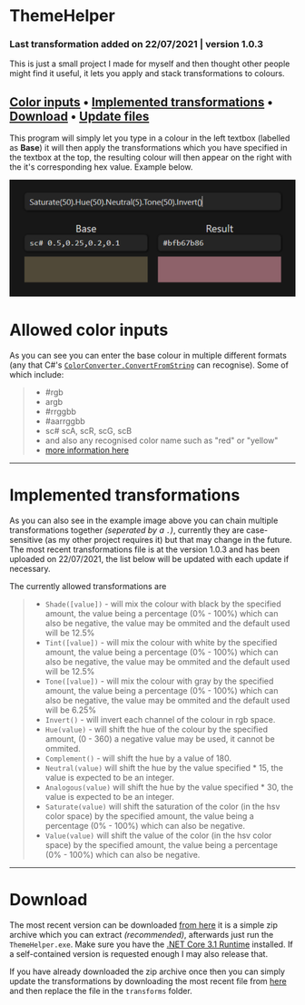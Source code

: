 # ThemeHelper
### Last transformation added on 22/07/2021 | version 1.0.3
This is just a small project I made for myself and then thought other people might find it useful, it lets you apply and stack transformations to colours.

[Color inputs](#allowed-color-inputs) •
[Implemented transformations](#implemented-transformations) •
[Download](#download) •
[Update files](https://github.com/nightowl286/ThemeHelper/tree/master/ThemeHelper/Transformations)
---
This program will simply let you type in a colour in the left textbox (labelled as **Base**) it will then apply the transformations which you have specified in the textbox at the top, the resulting colour will then appear on the right with the it's corresponding hex value. Example below.

![example image that shows the gui](https://github.com/nightowl286/ThemeHelper/raw/master/example.PNG)

# Allowed color inputs
As you can see you can enter the base colour in multiple different formats (any that C#'s [`ColorConverter.ConvertFromString`](https://docs.microsoft.com/en-us/dotnet/api/system.windows.media.colorconverter.convertfromstring) can recognise). Some of which include:

>  - #rgb
>  - argb
>  - #rrggbb
>  - #aarrggbb
>  - sc# scA, scR, scG, scB
>  - and also any recognised color name such as "red" or "yellow"
>  - [more information here](https://docs.microsoft.com/en-us/dotnet/api/system.windows.media.color)

---
# Implemented transformations
As you can also see in the example image above you can chain multiple transformations together *(seperated by a `.`)*, currently they are case-sensitive (as my other project requires it) but that may change in the future.
The most recent transformations file is at the version 1.0.3 and has been uploaded on 22/07/2021, the list below will be updated with each update if necessary.

The currently allowed transformations are
>  - `Shade([value])` - will mix the colour with black by the specified amount, the value being a percentage (0% - 100%) which can also be negative, the value may be ommited and the default used will be 12.5%
>  - `Tint([value])` - will mix the colour with white by the specified amount, the value being a percentage (0% - 100%) which can also be negative, the value may be ommited and the default used will be 12.5%
>  - `Tone([value])` - will mix the colour with gray by the specified amount, the value being a percentage (0% - 100%) which can also be negative, the value may be ommited and the default used will be 6.25%
>  - `Invert()` - will invert each channel of the colour in rgb space.
>  - `Hue(value)` - will shift the hue of the colour by the specified amount, (0 - 360) a negative value may be used, it cannot be ommited.
>  - `Complement()` - will shift the hue by a value of 180.
>  - `Neutral(value)` will shift the hue by the value specified * 15, the value is expected to be an integer.
>  - `Analogous(value)` will shift the hue by the value specified * 30, the value is expected to be an integer.
>  - `Saturate(value)` will shift the saturation of the color (in the hsv color space) by the specified amount, the value being a percentage (0% - 100%) which can also be negative.
>  - `Value(value)` will shift the value of the color (in the hsv color space) by the specified amount, the value being a percentage (0% - 100%) which can also be negative.

---
# Download
The most recent version can be downloaded [from here](https://github.com/nightowl286/ThemeHelper/raw/master/ThemeHelper.zip) it is a simple zip archive which you can extract *(recommended)*, afterwards just run the `ThemeHelper.exe`. Make sure you have the [.NET Core 3.1 Runtime](https://dotnet.microsoft.com/download/dotnet/3.1/runtime) installed. If a self-contained version is requested enough I may also release that.

If you have already downloaded the zip archive once then you can simply update the transformations by downloading the most recent file from [here](https://github.com/nightowl286/ThemeHelper/tree/master/ThemeHelper/Transformations) and then replace the file in the `transforms` folder.
